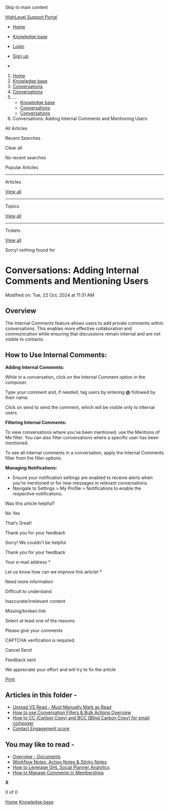 Skip to main content

[ HighLevel Support Portal ](https://help.gohighlevel.com)

  * [ Home ](/support/home)
  * [ Knowledge base ](/support/solutions)

  * [Login](/support/login)
  * [Sign up](/support/signup)
  * 

  1. [Home](/support/home)
  2. [Knowledge base](/support/solutions)
  3. [Conversations](/support/solutions/48000449587)
  4. [Conversations](/support/solutions/folders/48000666160)
  5. ... 
     * [Knowledge base](/support/solutions)
     * [Conversations](/support/solutions/48000449587)
     * [Conversations](/support/solutions/folders/48000666160)
  6. Conversations: Adding Internal Comments and Mentioning Users

All  Articles 

Recent Searches

Clear all

No recent searches

Popular Articles

* * *

Articles

[View all](/support/search/solutions)

* * *

Topics

[View all](/support/search/topics)

* * *

Tickets

[View all](/support/search/tickets)

Sorry! nothing found for   

# Conversations: Adding Internal Comments and Mentioning Users

Modified on: Tue, 22 Oct, 2024 at 11:31 AM

## **Overview**

The Internal Comments feature allows users to add private comments within conversations. This enables more effective collaboration and communication while ensuring that discussions remain internal and are not visible to contacts.

## **How to Use Internal Comments:**

**Adding Internal Comments:**

While in a conversation, click on the Internal Comment option in the composer.

Type your comment and, if needed, tag users by entering **@** followed by their name. 

Click on send to send the comment, which will be visible only to internal users.

**Filtering Internal Comments:**

To view conversations where you’ve been mentioned, use the Mentions of Me filter. You can also filter conversations where a specific user has been mentioned.

To see all internal comments in a conversation, apply the Internal Comments filter from the filter options.

**Managing Notifications:**

  * Ensure your notification settings are enabled to receive alerts when you’re mentioned or for new messages in relevant conversations.
  * Navigate to Settings > My Profile > Notifications to enable the respective notifications. 

Was this article helpful?

No  Yes 

That’s Great!

Thank you for your feedback

Sorry! We couldn't be helpful

Thank you for your feedback

Your e-mail address *

Let us know how can we improve this article! *

Need more information 

Difficult to understand 

Inaccurate/irrelevant content 

Missing/broken link 

Select at least one of the reasons 

Please give your comments 

CAPTCHA verification is required. 

Cancel  Send 

Feedback sent

We appreciate your effort and will try to fix the article

[Print](javascript:print\(\))

## Articles in this folder -

  * [Unread VS Read - Must Manually Mark as Read](/support/solutions/articles/48000980858-unread-vs-read-must-manually-mark-as-read)
  * [How to use Conversation Filters & Bulk Actions Overview](/support/solutions/articles/48001222121-how-to-use-conversation-filters-bulk-actions-overview)
  * [How to CC (Carbon Copy) and BCC (Blind Carbon Copy) for email composer](/support/solutions/articles/155000000444-how-to-cc-carbon-copy-and-bcc-blind-carbon-copy-for-email-composer)
  * [Contact Engagement score](/support/solutions/articles/155000001251-contact-engagement-score)

## You may like to read -

  * [Overview - Documents](/support/solutions/articles/155000001245-overview-documents)
  * [Workflow Notes, Action Notes & Sticky Notes](/support/solutions/articles/155000003914-workflow-notes-action-notes-sticky-notes)
  * [How to Leverage GHL Social Planner Analytics](/support/solutions/articles/155000003432-how-to-leverage-ghl-social-planner-analytics)
  * [How to Manage Comments In Memberships](/support/solutions/articles/48001220388-how-to-manage-comments-in-memberships)

**X**

0 of 0 []()

[Home](/support/home) [Knowledge base](/support/solutions)
